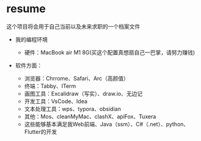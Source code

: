 # resume

这个项目将会用于自己当前以及未来求职的一个档案文件

- 我的编程环境
  - 硬件：MacBook air M1 8G(买这个配置真想扇自己一巴掌，请努力赚钱)

- 软件方面：
  - 浏览器：Chrrome、Safari、Arc（高颜值）
  - 终端：Tabby、ITerm
  - 画图工具：Excalidraw（写实）、draw.io、无边记
  - 开发工具：VsCode、Idea
  - 文本处理工具：wps、typora、obsidian
  - 其他：Mos、cleanMyMac、clashX、apiFox、Tuxera
  - 这些能够基本满足我Web前端、Java（ssm）、C#（.net）、python、Flutter的开发

